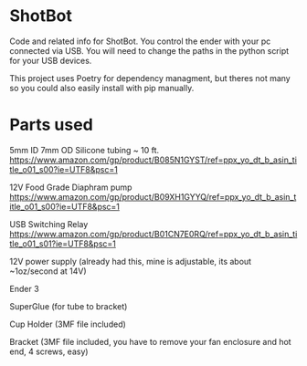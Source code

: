 # ShotBot
Code and related info for ShotBot. 
You control the ender with your pc connected via USB. 
You will need to change the paths in the python script for your USB devices. 

This project uses Poetry for dependency managment, but theres not many so you could also easily install with pip 
manually.  

# Parts used

5mm ID 7mm OD Silicone tubing ~ 10 ft. 
https://www.amazon.com/gp/product/B085N1GYST/ref=ppx_yo_dt_b_asin_title_o01_s00?ie=UTF8&psc=1

12V Food Grade Diaphram pump
https://www.amazon.com/gp/product/B09XH1GYYQ/ref=ppx_yo_dt_b_asin_title_o01_s00?ie=UTF8&psc=1

USB Switching Relay
https://www.amazon.com/gp/product/B01CN7E0RQ/ref=ppx_yo_dt_b_asin_title_o01_s01?ie=UTF8&psc=1

12V power supply (already had this, mine is adjustable, its about ~1oz/second at 14V)

Ender 3

SuperGlue (for tube to bracket)

Cup Holder (3MF file included)

Bracket (3MF file included, you have to remove your fan enclosure and hot end, 4 screws, easy)
